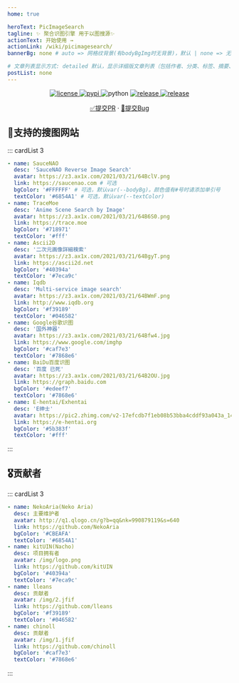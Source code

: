 ```yaml
---
home: true

heroText: PicImageSearch
tagline: ✨ 聚合识图引擎 用于以图搜源✨
actionText: 开始使用 →
actionLink: /wiki/picimagesearch/
bannerBg: none # auto => 网格纹背景(有bodyBgImg时无背景)，默认 | none => 无 | '大图地址' | background: 自定义背景样式       提示：如发现文本颜色不适应你的背景时可以到palette.styl修改$bannerTextColor变量

# 文章列表显示方式: detailed 默认，显示详细版文章列表（包括作者、分类、标签、摘要、分页等）| simple => 显示简约版文章列表（仅标题和日期）| none 不显示文章列表
postList: none
---
```

<p align="center">
  <a href="https://raw.githubusercontent.com/kitUIN/PicImageSearch/master/LICENSE">
    <img src="https://img.shields.io/github/license/kitUIN/PicImageSearch" alt="license">
  </a>
  <a href="https://pypi.python.org/pypi/PicImageSearch">
    <img src="https://img.shields.io/pypi/v/PicImageSearch" alt="pypi">
  </a>
  <img src="https://img.shields.io/badge/python-3.7+-blue" alt="python">
  <a href="https://github.com/kitUIN/PicImageSearch/releases">
    <img src="https://img.shields.io/github/v/release/kitUIN/PicImageSearch" alt="release">
  </a>
  <a href="https://github.com/kitUIN/PicImageSearch/issues">
    <img src="https://img.shields.io/github/issues/kitUIN/PicImageSearch" alt="release">
  </a>
 </p>
<p align="center">
  <a href="https://github.com/kitUIN/PicImageSearch/compare/">✅提交PR</a>
  ·
  <a href="https://github.com/kitUIN/PicImageSearch/issues/new">🐛提交Bug</a>
</p>

## 🎉支持的搜图网站
::: cardList 3
```yaml
- name: SauceNAO
  desc: 'SauceNAO Reverse Image Search'
  avatar: https://z3.ax1x.com/2021/03/21/64BclV.png
  link: https://saucenao.com # 可选
  bgColor: '#FFFFFF' # 可选，默认var(--bodyBg)。颜色值有#号时请添加单引号
  textColor: '#6854A1' # 可选，默认var(--textColor)
- name: TraceMoe
  desc: 'Anime Scene Search by Image'
  avatar: https://z3.ax1x.com/2021/03/21/64B6S0.png
  link: https://trace.moe
  bgColor: '#718971'
  textColor: '#fff'
- name: Ascii2D
  desc: '二次元画像詳細検索'
  avatar: https://z3.ax1x.com/2021/03/21/64BgyT.png
  link: https://ascii2d.net
  bgColor: '#40394a'
  textColor: '#7eca9c'
- name: Iqdb
  desc: 'Multi-service image search'
  avatar: https://z3.ax1x.com/2021/03/21/64BWmF.png
  link: http://www.iqdb.org
  bgColor: '#f39189'
  textColor: '#046582'
- name: Google谷歌识图
  desc: '国外神器'
  avatar: https://z3.ax1x.com/2021/03/21/64Bfw4.jpg
  link: https://www.google.com/imghp
  bgColor: '#caf7e3'
  textColor: '#7868e6'
- name: BaiDu百度识图
  desc: '百度 已死'
  avatar: https://z3.ax1x.com/2021/03/21/64B2OU.jpg
  link: https://graph.baidu.com
  bgColor: '#edeef7'
  textColor: '#7868e6'
- name: E-hentai/Exhentai
  desc: 'E绅士'
  avatar: https://pic2.zhimg.com/v2-17efcdb7f1eb08b53bba4cddf93a043a_1440w.jpg
  link: https://e-hentai.org
  bgColor: '#5b383f'
  textColor: '#fff'
```
:::

## 🎖贡献者
::: cardList 3
```yaml
- name: NekoAria(Neko Aria) 
  desc: 主要维护者
  avatar: http://q1.qlogo.cn/g?b=qq&nk=990879119&s=640
  link: https://github.com/NekoAria
  bgColor: '#CBEAFA' 
  textColor: '#6854A1'
- name: kitUIN(Nacho)
  desc: 项目拥有者
  avatar: /img/logo.png
  link: https://github.com/kitUIN
  bgColor: '#40394a'
  textColor: '#7eca9c'
- name: lleans
  desc: 贡献者
  avatar: /img/2.jfif
  link: https://github.com/lleans
  bgColor: '#f39189'
  textColor: '#046582'
- name: chinoll
  desc: 贡献者
  avatar: /img/1.jfif
  link: https://github.com/chinoll
  bgColor: '#caf7e3'
  textColor: '#7868e6'
```
:::